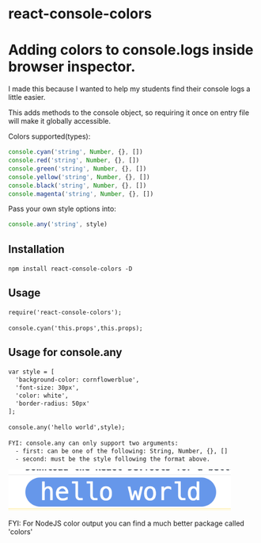 # react-console-colors
Adding colors to console.logs inside browser inspector.
=========

I made this because I wanted to help my students find their console logs a little easier.

This adds methods to the console object, so requiring it once on entry file will make it globally accessible.

Colors supported(types):
```js
console.cyan('string', Number, {}, [])
console.red('string', Number, {}, [])
console.green('string', Number, {}, [])
console.yellow('string', Number, {}, [])
console.black('string', Number, {}, [])
console.magenta('string', Number, {}, [])
```

Pass your own style options into:
```js
console.any('string', style)
```

## Installation

  `npm install react-console-colors -D`

## Usage

    require('react-console-colors');

    console.cyan('this.props',this.props);

## Usage for console.any

    var style = [
      'background-color: cornflowerblue',
      'font-size: 30px',
      'color: white',
      'border-radius: 50px'
    ];

    console.any('hello world',style);

    FYI: console.any can only support two arguments:
      - first: can be one of the following: String, Number, {}, []
      - second: must be the style following the format above.

<img src="./img.png" width="450"/>



FYI: For NodeJS color output you can find a much better package called 'colors'